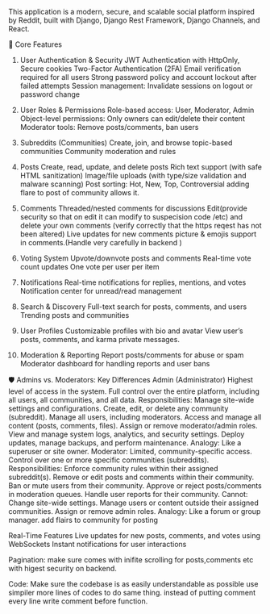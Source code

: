 This application is a modern, secure, and scalable social platform inspired by Reddit, built with Django, Django Rest Framework, Django Channels, and React.

🚀 Core Features
1. User Authentication & Security
JWT Authentication with HttpOnly, Secure cookies
Two-Factor Authentication (2FA)
Email verification required for all users
Strong password policy and account lockout after failed attempts
Session management: Invalidate sessions on logout or password change

2. User Roles & Permissions
Role-based access: User, Moderator, Admin
Object-level permissions: Only owners can edit/delete their content
Moderator tools: Remove posts/comments, ban users

3. Subreddits (Communities)
Create, join, and browse topic-based communities
Community moderation and rules

4. Posts
Create, read, update, and delete posts
Rich text support (with safe HTML sanitization)
Image/file uploads (with type/size validation and malware scanning)
Post sorting: Hot, New, Top, Controversial
adding flare to post of community allows it.

5. Comments
Threaded/nested comments for discussions
Edit(provide security so that on edit it can modify to suspecision code /etc) and delete your own comments (verify correctly that the https reqest has not been altered)
Live updates for new comments
picture & emojis support in comments.(Handle very carefully in backend )

6. Voting System
Upvote/downvote posts and comments
Real-time vote count updates
One vote per user per item
7. Notifications
Real-time notifications for replies, mentions, and votes
Notification center for unread/read management
8. Search & Discovery
Full-text search for posts, comments, and users
Trending posts and communities

9. User Profiles
Customizable profiles with bio and avatar
View user’s posts, comments, and karma
private messages.



10. Moderation & Reporting
Report posts/comments for abuse or spam
Moderator dashboard for handling reports and user bans


🛡️ Admins vs. Moderators: Key Differences
Admin (Administrator)
Highest level of access in the system.
Full control over the entire platform, including all users, all communities, and all data.
Responsibilities:
Manage site-wide settings and configurations.
Create, edit, or delete any community (subreddit).
Manage all users, including moderators.
Access and manage all content (posts, comments, files).
Assign or remove moderator/admin roles.
View and manage system logs, analytics, and security settings.
Deploy updates, manage backups, and perform maintenance.
Analogy: Like a superuser or site owner.
Moderator:
Limited, community-specific access.
Control over one or more specific communities (subreddits).
Responsibilities:
Enforce community rules within their assigned subreddit(s).
Remove or edit posts and comments within their community.
Ban or mute users from their community.
Approve or reject posts/comments in moderation queues.
Handle user reports for their community.
Cannot:
Change site-wide settings.
Manage users or content outside their assigned communities.
Assign or remove admin roles.
Analogy: Like a forum or group manager.
add flairs to community for posting

Real-Time Features
Live updates for new posts, comments, and votes using WebSockets
Instant notifications for user interactions




Pagination:
make sure comes with inifite scrolling for posts,comments etc with higest security on backend.


Code:
Make sure the codebase is as easily understandable as possible use simpiler more lines of codes to do same thing. instead of putting comment every line write comment before function.
